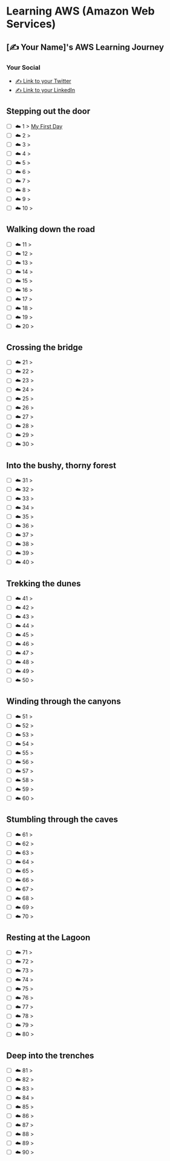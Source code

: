 # Learning AWS (Amazon Web Services)

## [✍️ Your Name]'s AWS Learning Journey

### Your Social
- [✍️ Link to your Twitter](https://twitter.com/username)
- [✍️ Link to your LinkedIn](https://www.linkedin.com/in/username)

## Stepping out the door

- [ ] ☁️ 1 > [My First Day](Learnings/001/Readme.md)
- [ ] ☁️ 2 > [](Learnings/002/Readme.md)
- [ ] ☁️ 3 > [](Learnings/003/Readme.md)
- [ ] ☁️ 4 > [](Learnings/004/Readme.md)
- [ ] ☁️ 5 > [](Learnings/005/Readme.md)
- [ ] ☁️ 6 > [](Learnings/006/Readme.md)
- [ ] ☁️ 7 > [](Learnings/007/Readme.md)
- [ ] ☁️ 8 > [](Learnings/008/Readme.md)
- [ ] ☁️ 9 > [](Learnings/009/Readme.md)
- [ ] ☁️ 10 > [](Learnings/010/Readme.md)

## Walking down the road

- [ ] ☁️ 11 > [](Learnings/011/Readme.md)
- [ ] ☁️ 12 > [](Learnings/012/Readme.md)
- [ ] ☁️ 13 > [](Learnings/013/Readme.md)
- [ ] ☁️ 14 > [](Learnings/014/Readme.md)
- [ ] ☁️ 15 > [](Learnings/015/Readme.md)
- [ ] ☁️ 16 > [](Learnings/016/Readme.md)
- [ ] ☁️ 17 > [](Learnings/017/Readme.md)
- [ ] ☁️ 18 > [](Learnings/018/Readme.md)
- [ ] ☁️ 19 > [](Learnings/019/Readme.md)
- [ ] ☁️ 20 > [](Learnings/020/Readme.md)

## Crossing the bridge

- [ ] ☁️ 21 > [](Learnings/021/Readme.md)
- [ ] ☁️ 22 > [](Learnings/022/Readme.md)
- [ ] ☁️ 23 > [](Learnings/023/Readme.md)
- [ ] ☁️ 24 > [](Learnings/024/Readme.md)
- [ ] ☁️ 25 > [](Learnings/025/Readme.md)
- [ ] ☁️ 26 > [](Learnings/026/Readme.md)
- [ ] ☁️ 27 > [](Learnings/027/Readme.md)
- [ ] ☁️ 28 > [](Learnings/028/Readme.md)
- [ ] ☁️ 29 > [](Learnings/029/Readme.md)
- [ ] ☁️ 30 > [](Learnings/030/Readme.md)

## Into the bushy, thorny forest

- [ ] ☁️ 31 > [](Learnings/031/Readme.md)
- [ ] ☁️ 32 > [](Learnings/032/Readme.md)
- [ ] ☁️ 33 > [](Learnings/033/Readme.md)
- [ ] ☁️ 34 > [](Learnings/034/Readme.md)
- [ ] ☁️ 35 > [](Learnings/035/Readme.md)
- [ ] ☁️ 36 > [](Learnings/036/Readme.md)
- [ ] ☁️ 37 > [](Learnings/037/Readme.md)
- [ ] ☁️ 38 > [](Learnings/038/Readme.md)
- [ ] ☁️ 39 > [](Learnings/039/Readme.md)
- [ ] ☁️ 40 > [](Learnings/040/Readme.md)

## Trekking the dunes

- [ ] ☁️ 41 > [](Learnings/041/Readme.md)
- [ ] ☁️ 42 > [](Learnings/042/Readme.md)
- [ ] ☁️ 43 > [](Learnings/043/Readme.md)
- [ ] ☁️ 44 > [](Learnings/044/Readme.md)
- [ ] ☁️ 45 > [](Learnings/045/Readme.md)
- [ ] ☁️ 46 > [](Learnings/046/Readme.md)
- [ ] ☁️ 47 > [](Learnings/047/Readme.md)
- [ ] ☁️ 48 > [](Learnings/048/Readme.md)
- [ ] ☁️ 49 > [](Learnings/049/Readme.md)
- [ ] ☁️ 50 > [](Learnings/050/Readme.md)

## Winding through the canyons

- [ ] ☁️ 51 > [](Learnings/051/Readme.md)
- [ ] ☁️ 52 > [](Learnings/052/Readme.md)
- [ ] ☁️ 53 > [](Learnings/053/Readme.md)
- [ ] ☁️ 54 > [](Learnings/054/Readme.md)
- [ ] ☁️ 55 > [](Learnings/055/Readme.md)
- [ ] ☁️ 56 > [](Learnings/056/Readme.md)
- [ ] ☁️ 57 > [](Learnings/057/Readme.md)
- [ ] ☁️ 58 > [](Learnings/058/Readme.md)
- [ ] ☁️ 59 > [](Learnings/059/Readme.md)
- [ ] ☁️ 60 > [](Learnings/060/Readme.md)

## Stumbling through the caves

- [ ] ☁️ 61 > [](Learnings/061/Readme.md)
- [ ] ☁️ 62 > [](Learnings/062/Readme.md)
- [ ] ☁️ 63 > [](Learnings/063/Readme.md)
- [ ] ☁️ 64 > [](Learnings/064/Readme.md)
- [ ] ☁️ 65 > [](Learnings/065/Readme.md)
- [ ] ☁️ 66 > [](Learnings/066/Readme.md)
- [ ] ☁️ 67 > [](Learnings/067/Readme.md)
- [ ] ☁️ 68 > [](Learnings/068/Readme.md)
- [ ] ☁️ 69 > [](Learnings/069/Readme.md)
- [ ] ☁️ 70 > [](Learnings/070/Readme.md)

## Resting at the Lagoon

- [ ] ☁️ 71 > [](Learnings/071/Readme.md)
- [ ] ☁️ 72 > [](Learnings/072/Readme.md)
- [ ] ☁️ 73 > [](Learnings/073/Readme.md)
- [ ] ☁️ 74 > [](Learnings/074/Readme.md)
- [ ] ☁️ 75 > [](Learnings/075/Readme.md)
- [ ] ☁️ 76 > [](Learnings/076/Readme.md)
- [ ] ☁️ 77 > [](Learnings/077/Readme.md)
- [ ] ☁️ 78 > [](Learnings/078/Readme.md)
- [ ] ☁️ 79 > [](Learnings/079/Readme.md)
- [ ] ☁️ 80 > [](Learnings/080/Readme.md)

## Deep into the trenches

- [ ] ☁️ 81 > [](Learnings/081/Readme.md)
- [ ] ☁️ 82 > [](Learnings/082/Readme.md)
- [ ] ☁️ 83 > [](Learnings/083/Readme.md)
- [ ] ☁️ 84 > [](Learnings/084/Readme.md)
- [ ] ☁️ 85 > [](Learnings/085/Readme.md)
- [ ] ☁️ 86 > [](Learnings/086/Readme.md)
- [ ] ☁️ 87 > [](Learnings/087/Readme.md)
- [ ] ☁️ 88 > [](Learnings/088/Readme.md)
- [ ] ☁️ 89 > [](Learnings/089/Readme.md)
- [ ] ☁️ 90 > [](Learnings/090/Readme.md)
